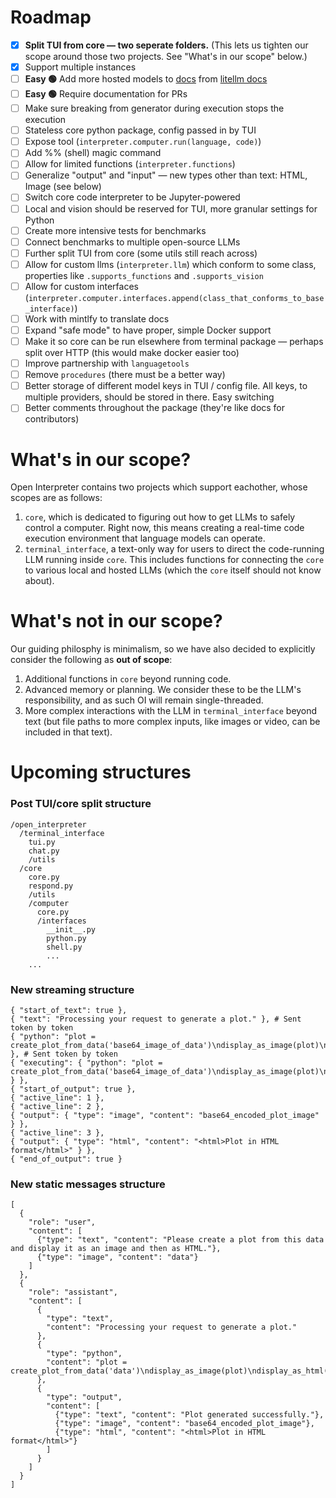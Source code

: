 # Roadmap

- [x] **Split TUI from core — two seperate folders.** (This lets us tighten our scope around those two projects. See "What's in our scope" below.)
- [x] Support multiple instances
- [ ] **Easy 🟢** Add more hosted models to [docs](https://github.com/KillianLucas/open-interpreter/tree/main/docs/language-model-setup/hosted-models) from [litellm docs](https://docs.litellm.ai/docs/)
- [ ] **Easy 🟢** Require documentation for PRs
- [ ] Make sure breaking from generator during execution stops the execution
- [ ] Stateless core python package, config passed in by TUI
- [ ] Expose tool (`interpreter.computer.run(language, code)`)
- [ ] Add %% (shell) magic command
- [ ] Allow for limited functions (`interpreter.functions`)
- [ ] Generalize "output" and "input" — new types other than text: HTML, Image (see below)
- [ ] Switch core code interpreter to be Jupyter-powered
- [ ] Local and vision should be reserved for TUI, more granular settings for Python
- [ ] Create more intensive tests for benchmarks
- [ ] Connect benchmarks to multiple open-source LLMs
- [ ] Further split TUI from core (some utils still reach across)
- [ ] Allow for custom llms (`interpreter.llm`) which conform to some class, properties like `.supports_functions` and `.supports_vision`
- [ ] Allow for custom interfaces (`interpreter.computer.interfaces.append(class_that_conforms_to_base_interface)`)
- [ ] Work with mintlfy to translate docs
- [ ] Expand "safe mode" to have proper, simple Docker support
- [ ] Make it so core can be run elsewhere from terminal package — perhaps split over HTTP (this would make docker easier too)
- [ ] Improve partnership with `languagetools`
- [ ] Remove `procedures` (there must be a better way)
- [ ] Better storage of different model keys in TUI / config file. All keys, to multiple providers, should be stored in there. Easy switching
- [ ] Better comments throughout the package (they're like docs for contributors)

# What's in our scope?

Open Interpreter contains two projects which support eachother, whose scopes are as follows:

1. `core`, which is dedicated to figuring out how to get LLMs to safely control a computer. Right now, this means creating a real-time code execution environment that language models can operate.
2. `terminal_interface`, a text-only way for users to direct the code-running LLM running inside `core`. This includes functions for connecting the `core` to various local and hosted LLMs (which the `core` itself should not know about).

# What's not in our scope?

Our guiding philosphy is minimalism, so we have also decided to explicitly consider the following as **out of scope**:

1. Additional functions in `core` beyond running code.
2. Advanced memory or planning. We consider these to be the LLM's responsibility, and as such OI will remain single-threaded.
3. More complex interactions with the LLM in `terminal_interface` beyond text (but file paths to more complex inputs, like images or video, can be included in that text).

# Upcoming structures

### Post TUI/core split structure

```
/open_interpreter
  /terminal_interface
    tui.py
    chat.py
    /utils
  /core
    core.py
    respond.py
    /utils
    /computer
      core.py
      /interfaces
        __init__.py
        python.py
        shell.py
        ...
    ...
```

### New streaming structure

```
{ "start_of_text": true },
{ "text": "Processing your request to generate a plot." }, # Sent token by token
{ "python": "plot = create_plot_from_data('base64_image_of_data')\ndisplay_as_image(plot)\ndisplay_as_html(plot)" }, # Sent token by token
{ "executing": { "python": "plot = create_plot_from_data('base64_image_of_data')\ndisplay_as_image(plot)\ndisplay_as_html(plot)" } },
{ "start_of_output": true },
{ "active_line": 1 },
{ "active_line": 2 },
{ "output": { "type": "image", "content": "base64_encoded_plot_image" } },
{ "active_line": 3 },
{ "output": { "type": "html", "content": "<html>Plot in HTML format</html>" } },
{ "end_of_output": true }
```

### New static messages structure

```
[
  {
    "role": "user",
    "content": [
      {"type": "text", "content": "Please create a plot from this data and display it as an image and then as HTML."},
      {"type": "image", "content": "data"}
    ]
  },
  {
    "role": "assistant",
    "content": [
      {
        "type": "text", 
        "content": "Processing your request to generate a plot."
      },
      {
        "type": "python",
        "content": "plot = create_plot_from_data('data')\ndisplay_as_image(plot)\ndisplay_as_html(plot)"
      },
      {
        "type": "output",
        "content": [
          {"type": "text", "content": "Plot generated successfully."},
          {"type": "image", "content": "base64_encoded_plot_image"},
          {"type": "html", "content": "<html>Plot in HTML format</html>"}
        ]
      }
    ]
  }
]
```
